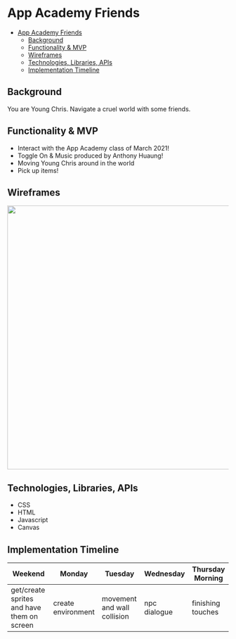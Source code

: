 # App Academy Friends

- [App Academy Friends](#app-academy-friends)
  - [Background](#background)
  - [Functionality & MVP](#functionality--mvp)
  - [Wireframes](#wireframes)
  - [Technologies, Libraries, APIs](#technologies-libraries-apis)
  - [Implementation Timeline](#implementation-timeline)

## Background

You are Young Chris. Navigate a cruel world with some friends.

## Functionality & MVP

- Interact with the App Academy class of March 2021!
- Toggle On & Music produced by Anthony Huaung!
- Moving Young Chris around in the world
- Pick up items!
  
## Wireframes

<img src="https://github.com/rzleu/redesigned-octo-barnacle/blob/assests/wireframe.png?raw=true" width="600">

## Technologies, Libraries, APIs

- CSS
- HTML
- Javascript
- Canvas

## Implementation Timeline

|Weekend | Monday | Tuesday | Wednesday | Thursday Morning |
|---|---|---|---|---|
|get/create sprites and have them on screen | create environment | movement and wall collision | npc dialogue | finishing touches|
